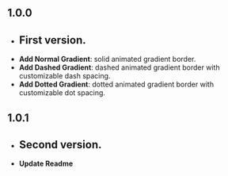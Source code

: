## 1.0.0

- ## First version.
- **Add Normal Gradient**: solid animated gradient border.
- **Add Dashed Gradient**: dashed animated gradient border with customizable dash spacing.
- **Add Dotted Gradient**: dotted animated gradient border with customizable dot spacing.

## 1.0.1

- ## Second version.
- **Update Readme**
